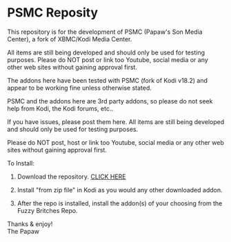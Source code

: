 # PSMC Reposity

This repository is for the development of PSMC (Papaw's Son Media Center), a fork of XBMC/Kodi Media Center.

All items are still being developed and should only be used for testing purposes. Please do NOT post or link too Youtube, social media or any other web sites without gaining approval first.

The addons here have been tested with PSMC (fork of Kodi v18.2) and appear to be working fine unless otherwise stated.

PSMC and the addons here are 3rd party addons, so please do not seek help from Kodi, the Kodi forums, etc..

If you have issues, please post them here. All items are still being developed and should only be used for testing purposes.

Please do NOT post, host or link too Youtube, social media or any other web sites without gaining approval first.

  
To Install:
1. Download the repository. <a href="https://github.com/ThePapaw/psmc/blob/master/_zips/repository.psmc/repository.psmc-1.0.5.zip?raw=true">CLICK HERE</a>

2. Install "from zip file" in Kodi as you would any other downloaded addon.

3. After the repo is installed, install the addon(s) of your choosing from the Fuzzy Britches Repo.


Thanks & enjoy!<BR>
	The Papaw
